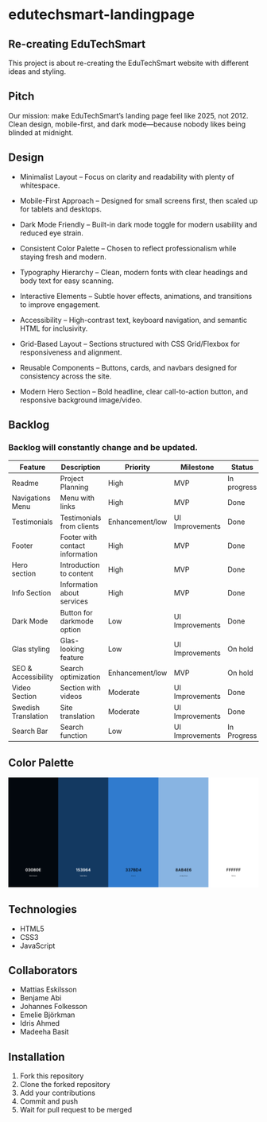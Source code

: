# edutechsmart-landingpage

## Re-creating EduTechSmart
This project is about re-creating the EduTechSmart website with different ideas and styling.

## Pitch
Our mission: make EduTechSmart’s landing page feel like 2025, not 2012. Clean design, mobile-first, and dark mode—because nobody likes being blinded at midnight.

## Design 

- Minimalist Layout – Focus on clarity and readability with plenty of whitespace.

- Mobile-First Approach – Designed for small screens first, then scaled up for tablets and desktops.

- Dark Mode Friendly – Built-in dark mode toggle for modern usability and reduced eye strain.

- Consistent Color Palette – Chosen to reflect professionalism while staying fresh and modern.

- Typography Hierarchy – Clean, modern fonts with clear headings and body text for easy scanning.

- Interactive Elements – Subtle hover effects, animations, and transitions to improve engagement.

- Accessibility – High-contrast text, keyboard navigation, and semantic HTML for inclusivity.

- Grid-Based Layout – Sections structured with CSS Grid/Flexbox for responsiveness and alignment.

- Reusable Components – Buttons, cards, and navbars designed for consistency across the site.

- Modern Hero Section – Bold headline, clear call-to-action button, and responsive background image/video.


## Backlog

### Backlog will constantly change and be updated.
| Feature | Description | Priority | Milestone | Status |
| ------- | ----------- | -------- | --------- | ------ |
| Readme | Project Planning | High | MVP | In progress |
| Navigations Menu | Menu with links | High | MVP | Done |
| Testimonials | Testimonials from clients | Enhancement/low | UI Improvements | Done |
| Footer | Footer with contact information | High | MVP | Done |
| Hero section | Introduction to content | High | MVP | Done |
| Info Section | Information about services | High | MVP | Done |
| Dark Mode | Button for darkmode option | Low  | UI Improvements | Done |
| Glas styling | Glas-looking feature | Low | UI Improvements | On hold |
| SEO & Accessibility | Search optimization | Enhancement/low | MVP | On hold |
| Video Section | Section with videos | Moderate | UI Improvements | Done |
| Swedish Translation | Site translation | Moderate | UI Improvements | Done |
| Search Bar | Search function | Low | UI Improvements | In Progress |



## Color Palette

![alt text](./images/colorpalette.png)


## Technologies
- HTML5
- CSS3
- JavaScript

## Collaborators
- Mattias Eskilsson
- Benjame Abi
- Johannes Folkesson
- Emelie Björkman
- Idris Ahmed
- Madeeha Basit

## Installation

1. Fork this repository
2. Clone the forked repository
3. Add your contributions
4. Commit and push
5. Wait for pull request to be merged


